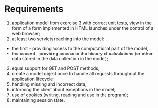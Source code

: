 # Requirements #

1. application model from exercise 3 with correct unit tests, view in the form of a form implemented in HTML launched under the control of a web browser;
2. at least two servlets reaching into the model:
* the first - providing access to the computational part of the model,
* the second - providing access to the history of calculations (or other data stored in the data collection in the model);
3. equal support for GET and POST methods;
4. create a model object once to handle all requests throughout the application lifecycle;
5. handling missing and incorrect data;
6. informing the client about exceptions in the model;
7. use of cookies (writing, reading and use in the program);
8. maintaining session state.
